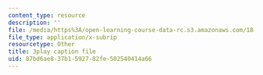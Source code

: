 ```yaml
---
content_type: resource
description: ''
file: /media/https%3A/open-learning-course-data-rc.s3.amazonaws.com/18-03sc-differential-equations-fall-2011/87bd6ae837b1592782fe502540414a66_qbyeQum8qTE.vtt
file_type: application/x-subrip
resourcetype: Other
title: 3play caption file
uid: 87bd6ae8-37b1-5927-82fe-502540414a66
---
```

